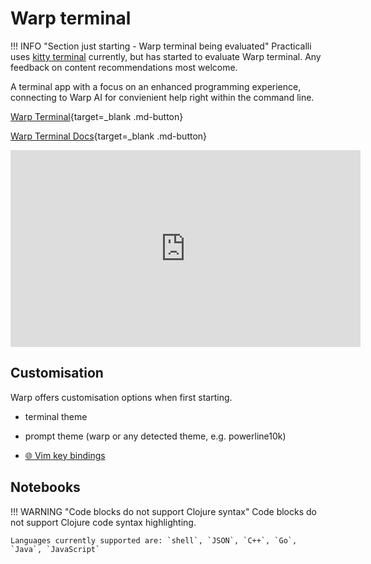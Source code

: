 # Warp terminal

!!! INFO "Section just starting - Warp terminal being evaluated"
    Practicalli uses [kitty terminal](kitty-terminal.md) currently, but has started to evaluate Warp terminal.  Any feedback on content recommendations most welcome.

A terminal app with a focus on an enhanced programming experience, connecting to Warp AI for convienient help right within the command line.

[Warp Terminal](https://www.warp.dev){target=_blank .md-button}

[Warp Terminal Docs](https://docs.warp.dev){target=_blank .md-button}

<p style="text-align:center">
  <iframe width="560" height="315" src="https://www.youtube.com/embed/Ab7tRyN62yI" title="YouTube video player" frameborder="0" allow="accelerometer; autoplay; clipboard-write; encrypted-media; gyroscope; picture-in-picture" allowfullscreen></iframe>
</p>

## Customisation

Warp offers customisation options when first starting.

- terminal theme
- prompt theme (warp or any detected theme, e.g. powerline10k)

- [:globe_with_meridians: Vim key bindings](https://docs.warp.dev/features/editor/vim)

## Notebooks

!!! WARNING "Code blocks do not support Clojure syntax"
    Code blocks do not support Clojure code syntax highlighting.

    Languages currently supported are: `shell`, `JSON`, `C++`, `Go`, `Java`, `JavaScript`
